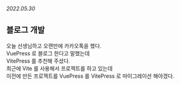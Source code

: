 ###### 2022.05.30

## 블로그 개발
오늘 선생님하고 오랜만에 카카오톡을 했다.      
VuePress 로 블로그 한다고 말했는데     
VitePress 를 추천해 주셨다.      
최근에 Vite 를 사용해서 프로젝트를 하고 있는데     
이전에 만든 프로젝트를 VuePress 를 VitePress 로 마이그레이션 해야겠다.